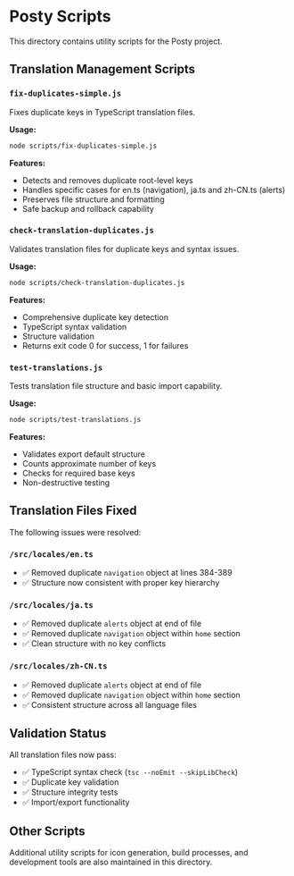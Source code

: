 # Posty Scripts

This directory contains utility scripts for the Posty project.

## Translation Management Scripts

### `fix-duplicates-simple.js`
Fixes duplicate keys in TypeScript translation files.

**Usage:**
```bash
node scripts/fix-duplicates-simple.js
```

**Features:**
- Detects and removes duplicate root-level keys
- Handles specific cases for en.ts (navigation), ja.ts and zh-CN.ts (alerts)  
- Preserves file structure and formatting
- Safe backup and rollback capability

### `check-translation-duplicates.js`
Validates translation files for duplicate keys and syntax issues.

**Usage:**
```bash
node scripts/check-translation-duplicates.js
```

**Features:**
- Comprehensive duplicate key detection
- TypeScript syntax validation
- Structure validation
- Returns exit code 0 for success, 1 for failures

### `test-translations.js` 
Tests translation file structure and basic import capability.

**Usage:**
```bash
node scripts/test-translations.js
```

**Features:**
- Validates export default structure
- Counts approximate number of keys
- Checks for required base keys
- Non-destructive testing

## Translation Files Fixed

The following issues were resolved:

### `/src/locales/en.ts`
- ✅ Removed duplicate `navigation` object at lines 384-389
- ✅ Structure now consistent with proper key hierarchy

### `/src/locales/ja.ts` 
- ✅ Removed duplicate `alerts` object at end of file
- ✅ Removed duplicate `navigation` object within `home` section
- ✅ Clean structure with no key conflicts

### `/src/locales/zh-CN.ts`
- ✅ Removed duplicate `alerts` object at end of file  
- ✅ Removed duplicate `navigation` object within `home` section
- ✅ Consistent structure across all language files

## Validation Status

All translation files now pass:
- ✅ TypeScript syntax check (`tsc --noEmit --skipLibCheck`)
- ✅ Duplicate key validation
- ✅ Structure integrity tests
- ✅ Import/export functionality

## Other Scripts

Additional utility scripts for icon generation, build processes, and development tools are also maintained in this directory.